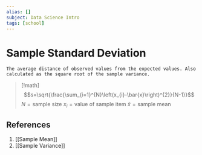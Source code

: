 ```yaml
---
alias: []
subject: Data Science Intro
tags: [school]
---
```

# Sample Standard Deviation

```ad-note
The average distance of observed values from the expected values. Also calculated as the square root of the sample variance.
```

> [!math]
> $$s=\sqrt{\frac{\sum_{i=1}^{N}\left(x_{i}-\bar{x}\right)^{2}}{N-1}}$$
> $N = \text{sample size}$
> $x_i = \text{value of sample item}$
> $\bar{x} = \text{sample mean}$

## References
1. [[Sample Mean]]
2. [[Sample Variance]]